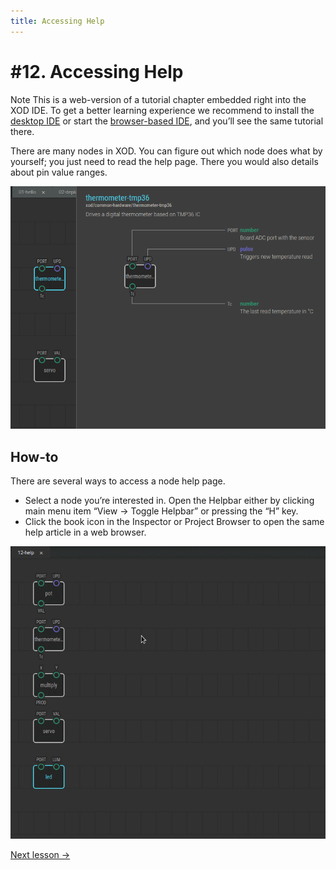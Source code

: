 ```yaml
---
title: Accessing Help
---
```


# #12. Accessing Help

<div class="ui segment note">
<span class="ui ribbon label">Note</span>
This is a web-version of a tutorial chapter embedded right into the XOD IDE.
To get a better learning experience we recommend to install the
<a href="/downloads/">desktop IDE</a> or start the
<a href="/ide/">browser-based IDE</a>, and you’ll see the same tutorial there.
</div>

There are many nodes in XOD. You can figure out which node does what by
yourself; you just need to read the help page. There you would also
details about pin value ranges.

![The helpbar](./helpbar.png)

## How-to

There are several ways to access a node help page.

* Select a node you’re interested in. Open the Helpbar either by clicking main
  menu item “View → Toggle Helpbar” or pressing the “H” key.
* Click the book icon in the Inspector or Project Browser to open the same
  help article in a web browser.

![Screencast](./screencast.gif)

[Next lesson →](../13-map/)
